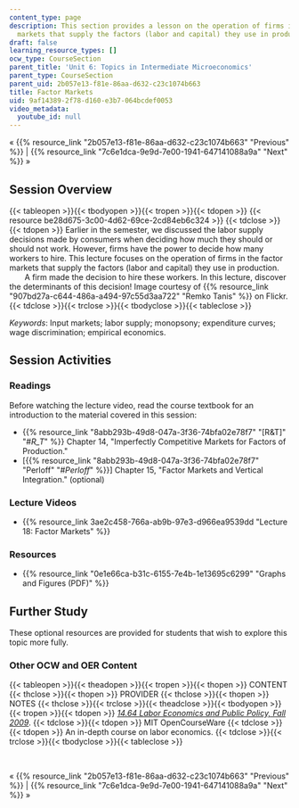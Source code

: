 ```yaml
---
content_type: page
description: This section provides a lesson on the operation of firms in the factor
  markets that supply the factors (labor and capital) they use in production.
draft: false
learning_resource_types: []
ocw_type: CourseSection
parent_title: 'Unit 6: Topics in Intermediate Microeconomics'
parent_type: CourseSection
parent_uid: 2b057e13-f81e-86aa-d632-c23c1074b663
title: Factor Markets
uid: 9af14389-2f78-d160-e3b7-064bcdef0053
video_metadata:
  youtube_id: null
---
```

« {{% resource_link "2b057e13-f81e-86aa-d632-c23c1074b663" "Previous" %}} | {{% resource_link "7c6e1dca-9e9d-7e00-1941-647141088a9a" "Next" %}} »

## Session Overview

{{< tableopen >}}{{< tbodyopen >}}{{< tropen >}}{{< tdopen >}}
{{< resource be28d675-3c00-4d62-69ce-2cd84eb6c324 >}}
{{< tdclose >}}{{< tdopen >}}
Earlier in the semester, we discussed the labor supply decisions made by consumers when deciding how much they should or should not work. However, firms have the power to decide how many workers to hire. This lecture focuses on the operation of firms in the factor markets that supply the factors (labor and capital) they use in production.    
       A firm made the decision to hire these workers. In this lecture, discover the determinants of this decision! Image courtesy of {{% resource_link "907bd27a-c644-486a-a494-97c55d3aa722" "Remko Tanis" %}} on Flickr.
{{< tdclose >}}{{< trclose >}}{{< tbodyclose >}}{{< tableclose >}}

*Keywords*: Input markets; labor supply; monopsony; expenditure curves; wage discrimination; empirical economics.

## Session Activities

### Readings

Before watching the lecture video, read the course textbook for an introduction to the material covered in this session:

- {{% resource_link "8abb293b-49d8-047a-3f36-74bfa02e78f7" "\[R&T\]" "#_R_T_" %}} Chapter 14, "Imperfectly Competitive Markets for Factors of Production."
- \[{{% resource_link "8abb293b-49d8-047a-3f36-74bfa02e78f7" "Perloff" "#_Perloff_" %}}\] Chapter 15, "Factor Markets and Vertical Integration." (optional)

### Lecture Videos

- {{% resource_link 3ae2c458-766a-ab9b-97e3-d966ea9539dd "Lecture 18: Factor Markets" %}}

### Resources

- {{% resource_link "0e1e66ca-b31c-6155-7e4b-1e13695c6299" "Graphs and Figures (PDF)" %}}

## Further Study

These optional resources are provided for students that wish to explore this topic more fully.

### Other OCW and OER Content

{{< tableopen >}}{{< theadopen >}}{{< tropen >}}{{< thopen >}}
CONTENT
{{< thclose >}}{{< thopen >}}
PROVIDER
{{< thclose >}}{{< thopen >}}
NOTES
{{< thclose >}}{{< trclose >}}{{< theadclose >}}{{< tbodyopen >}}{{< tropen >}}{{< tdopen >}}
[*14.64 Labor Economics and Public Policy, Fall 2009*](/courses/14-64-labor-economics-and-public-policy-fall-2009).
{{< tdclose >}}{{< tdopen >}}
MIT OpenCourseWare
{{< tdclose >}}{{< tdopen >}}
An in-depth course on labor economics.
{{< tdclose >}}{{< trclose >}}{{< tbodyclose >}}{{< tableclose >}}

 

« {{% resource_link "2b057e13-f81e-86aa-d632-c23c1074b663" "Previous" %}} | {{% resource_link "7c6e1dca-9e9d-7e00-1941-647141088a9a" "Next" %}} »